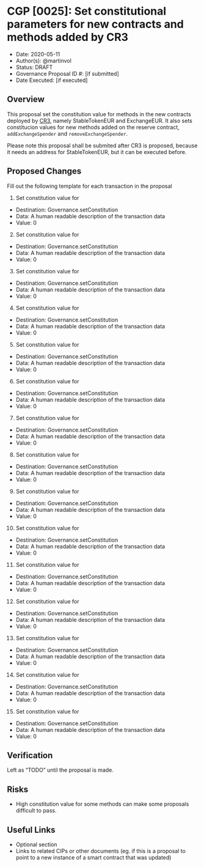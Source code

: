# CGP [0025]: Set constitutional parameters for new contracts and methods added by CR3

- Date: 2020-05-11
- Author(s): @martinvol
- Status: DRAFT
- Governance Proposal ID #: [if submitted]
- Date Executed: [if executed]

## Overview

This proposal set the constitution value for methods in the new contracts deployed by [CR3](https://github.com/celo-org/celo-proposals/blob/master/CGPs/0022.md), namely StableTokenEUR and ExchangeEUR. It also sets constitucion values for new methods added on the reserve contract, `addExchangeSpender` and `removeExchangeSpender`.

Please note this proposal shall be submited after CR3 is proposed, because it needs an address for StableTokenEUR, but it can be executed before.

## Proposed Changes

Fill out the following template for each transaction in the proposal

1. Set constitution value for 
  - Destination: Governance.setConstitution
  - Data: A human readable description of the transaction data
  - Value: 0
2. Set constitution value for 
  - Destination: Governance.setConstitution
  - Data: A human readable description of the transaction data
  - Value: 0
3. Set constitution value for 
  - Destination: Governance.setConstitution
  - Data: A human readable description of the transaction data
  - Value: 0
4. Set constitution value for 
  - Destination: Governance.setConstitution
  - Data: A human readable description of the transaction data
  - Value: 0
5. Set constitution value for 
  - Destination: Governance.setConstitution
  - Data: A human readable description of the transaction data
  - Value: 0
6. Set constitution value for 
  - Destination: Governance.setConstitution
  - Data: A human readable description of the transaction data
  - Value: 0
7. Set constitution value for 
  - Destination: Governance.setConstitution
  - Data: A human readable description of the transaction data
  - Value: 0
8. Set constitution value for 
  - Destination: Governance.setConstitution
  - Data: A human readable description of the transaction data
  - Value: 0
9. Set constitution value for 
  - Destination: Governance.setConstitution
  - Data: A human readable description of the transaction data
  - Value: 0
10. Set constitution value for 
  - Destination: Governance.setConstitution
  - Data: A human readable description of the transaction data
  - Value: 0
11. Set constitution value for 
  - Destination: Governance.setConstitution
  - Data: A human readable description of the transaction data
  - Value: 0
12. Set constitution value for 
  - Destination: Governance.setConstitution
  - Data: A human readable description of the transaction data
  - Value: 0
13. Set constitution value for 
  - Destination: Governance.setConstitution
  - Data: A human readable description of the transaction data
  - Value: 0
14. Set constitution value for 
  - Destination: Governance.setConstitution
  - Data: A human readable description of the transaction data
  - Value: 0
15. Set constitution value for 
  - Destination: Governance.setConstitution
  - Data: A human readable description of the transaction data
  - Value: 0

## Verification

Left as “TODO” until the proposal is made.

## Risks

- High constitution value for some methods can make some proposals difficult to pass.

## Useful Links

* Optional section
* Links to related CIPs or other documents (eg. if this is a proposal to point to a new instance of a smart contract that was updated)
